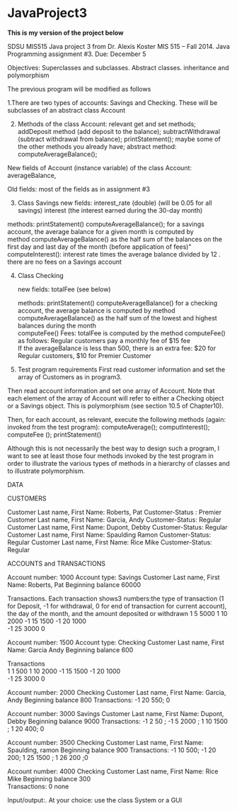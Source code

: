 JavaProject3
============
**This is my version of the project below**


SDSU MIS515 Java project 3 from Dr. Alexis Koster
MIS 515 – Fall 2014.  Java Programming assignment #3.  Due:  December 5


Objectives: Superclasses and subclasses.  Abstract classes. inheritance and polymorphism

The previous program will be modified as follows

1.There are two types of accounts: Savings and Checking.  These will be subclasses of an abstract class Account

2. Methods of the class Account: relevant get and set methods; addDeposit method (add  deposit to the balance);  subtractWithdrawal (subtract  withdrawal from balance); printStatement(); maybe some of the other methods you already have;
abstract method: computeAverageBalance();

New fields of Account (instance variable) of the class Account: averageBalance,

Old fields: most of the fields as in assignment #3

3. Class Savings
  new fields: interest_rate (double) (will be 0.05 for all savings)
                    interest (the interest earned during the 30-day month)

 methods: printStatement() 
                 computeAverageBalance();
                    for a savings account,  the average balance for a given month is computed by     
                    method computeAverageBalance() as the half sum of the balances on the first day 
                     and last day of the month (before application of fees)"                
                   computeInterest(): interest rate times the average balance divided by 12
        .       
                 there are no fees on a Savings account

4. Class Checking

     new fields: 
 totalFee (see below)

     methods: printStatement()
                     computeAverageBalance()
                           for a checking account, the average balance is computed by method 
                            computeAverageBalance() as the half sum of the lowest and highest balances 
                             during the month                    
                         computeFee()
                             Fees: totalFee is computed by the method computeFee() as follows:
                                    Regular customers pay a monthly fee of $15 fee  
                                          If the averageBalance is less than 500, there is an extra fee:  $20 for 
                                            Regular customers, $10 for Premier Customer



5.  Test program requirements
First read customer information and set the array of Customers as in program3.

Then read account information and set one array of Account.  Note that each element of the array of Account will refer to either a Checking object or a Savings object.  This is polymorphism (see section 10.5 of Chapter10).


Then, for each account, as relevant, execute the following methods (again: invoked from the test program):
computeAverage(); computInterest(); computeFee (); printStatement()

Although this is not necessarily the best way to design such a program, I want to see at least those four methods invoked by the test program in order to illustrate the various types of methods in a hierarchy of classes and to illustrate polymorphism.




DATA

CUSTOMERS

Customer Last name, First Name:  Roberts, Pat  Customer-Status  : Premier
Customer Last name, First Name:  Garcia, Andy  Customer-Status: Regular
 Customer Last name, First Name:  Dupont, Debby  Customer-Status: Regular
 Customer Last name, First Name:  Spaulding  Ramon  Customer-Status: Regular
Customer Last name, First Name:  Rice  Mike  Customer-Status: Regular
 

 

ACCOUNTS and TRANSACTIONS


Account number: 1000  Account type: Savings
Customer Last name, First Name:  Roberts, Pat
Beginning balance   60000

 Transactions.  Each transaction shows3 numbers:the type of transaction (1 for Deposit, -1 for withdrawal, 0 for end of transaction for current account),  the day of the month, and the amount deposited or withdrawn
   1 5  5000 
   1  10  2000 
   -1  15 1500 
   -1   20 1000  
   -1   25 3000
  0

Account number: 1500  Account type: Checking
Customer Last name, First Name:  Garcia Andy
Beginning balance   600  

Transactions  
   1 1  500 
   1  10  2000 
   -1  15 1500 
   -1   20 1000  
   -1   25 3000
 0

  Account number: 2000  Checking 
Customer Last name, First Name:  Garcia, Andy
 Beginning balance   800
Transactions: -1  20 550;  0

  Account number: 3000  Savings
Customer Last name, First Name:  Dupont, Debby
Beginning balance   9000
Transactions: -1 2 50 ;  -1 5 2000 ;  1 10 1500 ; 1 20  400; 0
 
Account number: 3500  Checking 
Customer Last name, First Name:  Spaulding, ramon
Beginning balance   900
Transactions: -1 10  500;  -1 20   200;   1 25  1500 ; 1  26 200  ;0
 

  Account number: 4000  Checking
Customer Last name, First Name:  Rice Mike
 Beginning balance   300  
Transactions:  0 none

Input/output:.  At your choice:  use the class System  or a GUI


